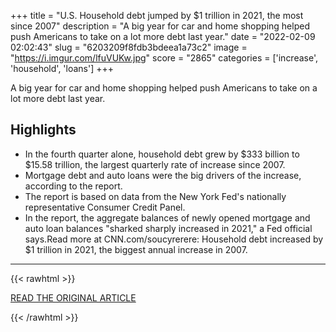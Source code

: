 +++
title = "U.S. Household debt jumped by $1 trillion in 2021, the most since 2007"
description = "A big year for car and home shopping helped push Americans to take on a lot more debt last year."
date = "2022-02-09 02:02:43"
slug = "6203209f8fdb3bdeea1a73c2"
image = "https://i.imgur.com/lfuVUKw.jpg"
score = "2865"
categories = ['increase', 'household', 'loans']
+++

A big year for car and home shopping helped push Americans to take on a lot more debt last year.

## Highlights

- In the fourth quarter alone, household debt grew by $333 billion to $15.58 trillion, the largest quarterly rate of increase since 2007.
- Mortgage debt and auto loans were the big drivers of the increase, according to the report.
- The report is based on data from the New York Fed's nationally representative Consumer Credit Panel.
- In the report, the aggregate balances of newly opened mortgage and auto loan balances "sharked sharply increased in 2021," a Fed official says.Read more at CNN.com/soucyrerere: Household debt increased by $1 trillion in 2021, the biggest annual increase in 2007.

---

{{< rawhtml >}}
  <p class="article-category">
    <a target="_blank" href="https://www.cnn.com/2022/02/08/economy/us-household-debt/index.html">READ THE ORIGINAL ARTICLE</a>
  </p>
{{< /rawhtml >}}
